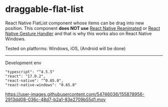 # draggable-flat-list

React Native FlatList component whose items can be drag into new position. This component **does NOT use** [React Native Reanimated](https://github.com/software-mansion/react-native-reanimated) or [React Native Gesture Handler](https://github.com/software-mansion/react-native-gesture-handler) and that is why this works also on React Native Windows.

Tested on platforms: Windows, iOS, (Android will be done)

---

Development env

```
"typescript": "^4.5.5"
"react": "17.0.2",
"react-native": "^0.65.0",
"react-native-windows": "0.65.8"
```

https://user-images.githubusercontent.com/54746036/155878956-2913dd08-036c-48d7-b2a1-83e2709b55d1.mov
